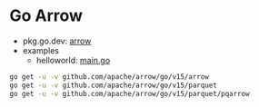 # Go Arrow

- pkg.go.dev: [arrow](https://pkg.go.dev/github.com/apache/arrow/go)
- examples
  - helloworld: [main.go](https://github.com/apache/arrow/blob/main/go/arrow/_examples/helloworld/main.go)

```bash
go get -u -v github.com/apache/arrow/go/v15/arrow
go get -u -v github.com/apache/arrow/go/v15/parquet
go get -u -v github.com/apache/arrow/go/v15/parquet/pqarrow
```

